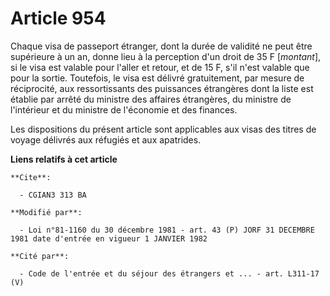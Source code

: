 # Article 954

Chaque visa de passeport étranger, dont la durée de validité ne peut être supérieure à un an, donne lieu à la perception d'un
droit de 35 F [*montant*], si le visa est valable pour l'aller et retour, et de 15 F, s'il n'est valable que pour la sortie.
Toutefois, le visa est délivré gratuitement, par mesure de réciprocité, aux ressortissants des puissances étrangères dont la
liste est établie par arrêté du ministre des affaires étrangères, du ministre de l'intérieur et du ministre de l'économie et
des finances.

Les dispositions du présent article sont applicables aux visas des titres de voyage délivrés aux réfugiés et aux apatrides.

**Liens relatifs à cet article**

	**Cite**:

	  - CGIAN3 313 BA

	**Modifié par**:

	  - Loi n°81-1160 du 30 décembre 1981 - art. 43 (P) JORF 31 DECEMBRE 1981 date d'entrée en vigueur 1 JANVIER 1982

	**Cité par**:

	  - Code de l'entrée et du séjour des étrangers et ... - art. L311-17 (V)

